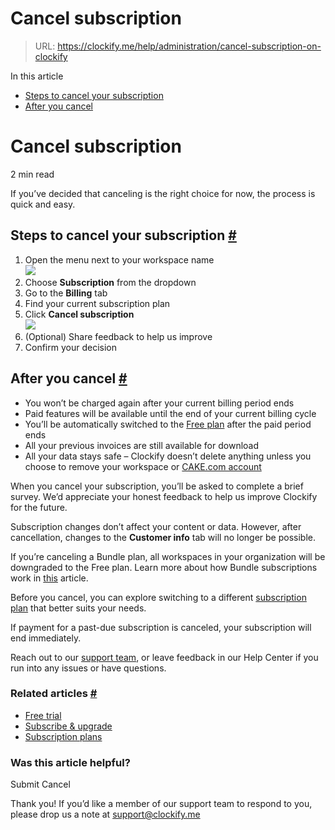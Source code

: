 # Cancel subscription

> URL: https://clockify.me/help/administration/cancel-subscription-on-clockify

In this article

* [Steps to cancel your subscription](#steps-to-cancel-your-subscription)
* [After you cancel](#after-you-cancel)

# Cancel subscription

2 min read

If you’ve decided that canceling is the right choice for now, the process is quick and easy.

## Steps to cancel your subscription [#](#steps-to-cancel-your-subscription)

1. Open the menu next to your workspace name  
   ![](https://clockify.me/help/wp-content/uploads/2025/04/Screenshot-2025-04-16-at-15.41.59.png)
2. Choose **Subscription** from the dropdown
3. Go to the **Billing** tab
4. Find your current subscription plan
5. Click **Cancel subscription**  
   ![](https://clockify.me/help/wp-content/uploads/2024/03/Screenshot-2024-12-30-at-18.55.35.png)
6. (Optional) Share feedback to help us improve
7. Confirm your decision

## After you cancel [#](#after-you-cancel)

* You won’t be charged again after your current billing period ends
* Paid features will be available until the end of your current billing cycle
* You’ll be automatically switched to the [Free plan](https://clockify.me/help/administration/subscription-plans#free) after the paid period ends
* All your previous invoices are still available for download
* All your data stays safe – Clockify doesn’t delete anything unless you choose to remove your workspace or [CAKE.com account](https://cake.com/help/introduction-to-cake-com/what-is-cake-com-productivity-suite/#cake-com-account)

When you cancel your subscription, you’ll be asked to complete a brief survey. We’d appreciate your honest feedback to help us improve Clockify for the future.

Subscription changes don’t affect your content or data. However, after cancellation, changes to the **Customer info** tab will no longer be possible.

If you’re canceling a Bundle plan, all workspaces in your organization will be downgraded to the Free plan. Learn more about how Bundle subscriptions work in [this](https://cake.com/help/billing/cake-com-bundle-subscription/) article.

Before you cancel, you can explore switching to a different [subscription plan](https://clockify.me/help/administration/subscription-plans) that better suits your needs.

If payment for a past-due subscription is canceled, your subscription will end immediately.

Reach out to our [support team](mailto:support@clockify.me), or leave feedback in our Help Center if you run into any issues or have questions.

### Related articles [#](#related-articles)

* [Free trial](https://clockify.me/help/administration/free-trial)
* [Subscribe & upgrade](https://clockify.me/help/administration/subscribe-upgrade)
* [Subscription plans](https://clockify.me/help/administration/subscription-plans)

### Was this article helpful?

Submit
Cancel

Thank you! If you’d like a member of our support team to respond to you, please drop us a note at support@clockify.me